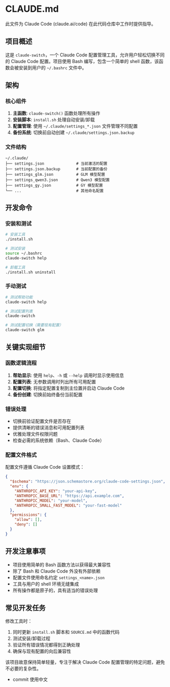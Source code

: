 # CLAUDE.md

此文件为 Claude Code (claude.ai/code) 在此代码仓库中工作时提供指导。

## 项目概述

这是 `claude-switch`，一个 Claude Code 配置管理工具，允许用户轻松切换不同的 Claude Code 配置。项目使用 Bash 编写，包含一个简单的 shell 函数，该函数会被安装到用户的 `~/.bashrc` 文件中。

## 架构

### 核心组件

1. **主函数**: `claude-switch()` 函数处理所有操作
2. **安装脚本**: `install.sh` 处理自动安装/卸载
3. **配置管理**: 使用 `~/.claude/settings_*.json` 文件管理不同配置
4. **备份系统**: 切换前自动创建 `~/.claude/settings.json.backup`

### 文件结构

```
~/.claude/
├── settings.json              # 当前激活的配置
├── settings.json.backup       # 当前配置的备份
├── settings_glm.json          # GLM 模型配置
├── settings_qwen3.json        # Qwen3 模型配置
├── settings_gy.json           # GY 模型配置
└── ...                        # 其他命名配置
```

## 开发命令

### 安装和测试
```bash
# 安装工具
./install.sh

# 测试安装
source ~/.bashrc
claude-switch help

# 卸载工具
./install.sh uninstall
```

### 手动测试
```bash
# 测试帮助功能
claude-switch help

# 测试配置列表
claude-switch

# 测试配置切换（需要现有配置）
claude-switch glm
```

## 关键实现细节

### 函数逻辑流程
1. **帮助显示**: 使用 `help`、`-h` 或 `--help` 调用时显示使用信息
2. **配置列表**: 无参数调用时列出所有可用配置
3. **配置切换**: 将指定配置复制到主位置并启动 Claude Code
4. **备份创建**: 切换前始终备份当前配置

### 错误处理
- 切换前验证配置文件是否存在
- 提供清晰的错误消息和可用配置列表
- 优雅处理文件权限问题
- 检查必需的系统依赖（Bash、Claude Code）

### 配置文件格式
配置文件遵循 Claude Code 设置模式：
```json
{
  "$schema": "https://json.schemastore.org/claude-code-settings.json",
  "env": {
    "ANTHROPIC_API_KEY": "your-api-key",
    "ANTHROPIC_BASE_URL": "https://api.example.com",
    "ANTHROPIC_MODEL": "your-model",
    "ANTHROPIC_SMALL_FAST_MODEL": "your-fast-model"
  },
  "permissions": {
    "allow": [],
    "deny": []
  }
}
```

## 开发注意事项

- 项目使用简单的 Bash 函数方法以获得最大兼容性
- 除了 Bash 和 Claude Code 外没有外部依赖
- 配置文件使用命名约定 `settings_<name>.json`
- 工具与用户的 shell 环境无缝集成
- 所有操作都是原子的，具有适当的错误处理

## 常见开发任务

修改工具时：
1. 同时更新 `install.sh` 脚本和 `SOURCE.md` 中的函数代码
2. 测试安装/卸载过程
3. 验证所有错误情况都得到正确处理
4. 确保与现有配置的向后兼容性

该项目故意保持简单轻量，专注于解决 Claude Code 配置管理的特定问题，避免不必要的复杂性。
- commit 使用中文